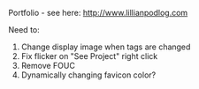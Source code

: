 Portfolio - see here: http://www.lillianpodlog.com

Need to: 

1. Change display image when tags are changed
2. Fix flicker on "See Project" right click
3. Remove FOUC
4. Dynamically changing favicon color?

